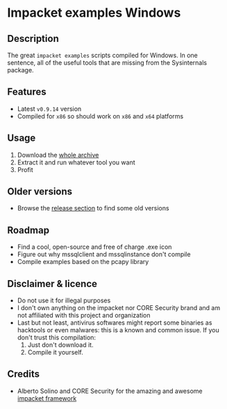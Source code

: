 Impacket examples Windows
=================

Description
-----------
The great `impacket examples` scripts compiled for Windows. 
In one sentence, all of the useful tools that are missing from the Sysinternals package.


Features
--------
* Latest `v0.9.14` version
* Compiled for `x86` so should work on `x86` and `x64` platforms
 

Usage
-----
1. Download the [whole archive](https://github.com/maaaaz/impacket-examples-windows/releases/download/v0.9.14/impacket-examples-windows-v0.9.14.zip)
2. Extract it and run whatever tool you want
3. Profit


Older versions
--------------
* Browse the [release section](https://github.com/maaaaz/impacket-examples-windows/releases) to find some old versions


Roadmap
-------
* Find a cool, open-source and free of charge .exe icon
* Figure out why mssqlclient and mssqlinstance don't compile
* Compile examples based on the pcapy library


Disclaimer & licence 
---------------------
* Do not use it for illegal purposes
* I don't own anything on the impacket nor CORE Security brand and am not affiliated with this project and organization
* Last but not least, antivirus softwares might report some binaries as hacktools or even malwares: this is a known and common issue. If you don't trust this compilation: 
  1. Just don't download it.
  2. Compile it yourself.

Credits
-------
* Alberto Solino and CORE Security for the amazing and awesome [impacket framework](https://github.com/CoreSecurity/impacket/)